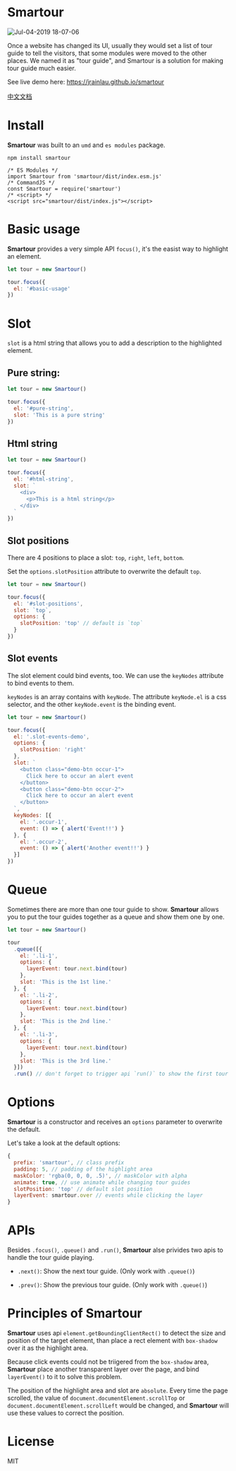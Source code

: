 # Smartour

![Jul-04-2019 18-07-06](https://user-images.githubusercontent.com/12172868/60658829-9985cd80-9e86-11e9-9fa1-b05d89fc1849.gif)

Once a website has changed its UI, usually they would set a list of tour guide to tell the visitors, that some modules were moved to the other places. We named it as "tour guide", and Smartour is a solution for making tour guide much easier.

See live demo here: https://jrainlau.github.io/smartour

[中文文档](https://github.com/jrainlau/smartour/blob/master/README.zh.md)

# Install
**Smartour** was built to an `umd` and `es modules` package.

```
npm install smartour
```

```
/* ES Modules */
import Smartour from 'smartour/dist/index.esm.js'
/* CommandJS */
const Smartour = require('smartour')
/* <script> */
<script src="smartour/dist/index.js"></script>
```

# Basic usage

**Smartour** provides a very simple API `focus()`, it's the easist way to highlight an element.

```javascript
let tour = new Smartour()

tour.focus({
  el: '#basic-usage'
})
```

# Slot

`slot` is a html string that allows you to add a description to the highlighted element.

## Pure string:
```javascript
let tour = new Smartour()

tour.focus({
  el: '#pure-string',
  slot: 'This is a pure string'
})
```

## Html string
```javascript
let tour = new Smartour()

tour.focus({
  el: '#html-string',
  slot: `
    <div>
      <p>This is a html string</p>
    </div>
  `
})
```

## Slot positions

There are 4 positions to place a slot: `top`, `right`, `left`, `bottom`.

Set the `options.slotPosition` attribute to overwrite the default `top`.

```javascript
let tour = new Smartour()

tour.focus({
  el: '#slot-positions',
  slot: `top`,
  options: {
    slotPosition: 'top' // default is `top`
  }
})
```

## Slot events
The slot element could bind events, too. We can use the `keyNodes` attribute to bind events to them.

`keyNodes` is an array contains with `keyNode`. The attribute `keyNode.el` is a css selector, and the other `keyNode.event` is the binding event.

```javascript
let tour = new Smartour()

tour.focus({
  el: '.slot-events-demo',
  options: {
    slotPosition: 'right'
  },
  slot: `
    <button class="demo-btn occur-1">
      Click here to occur an alert event
    </button>
    <button class="demo-btn occur-2">
      Click here to occur an alert event
    </button>
  `,
  keyNodes: [{
    el: '.occur-1',
    event: () => { alert('Event!!') }
  }, {
    el: '.occur-2',
    event: () => { alert('Another event!!') }
  }]
})
```

# Queue
Sometimes there are more than one tour guide to show. **Smartour** allows you to put the tour guides together as a queue and show them one by one.

```javascript
let tour = new Smartour()

tour
  .queue([{
    el: '.li-1',
    options: {
      layerEvent: tour.next.bind(tour)
    },
    slot: 'This is the 1st line.'
  }, {
    el: '.li-2',
    options: {
      layerEvent: tour.next.bind(tour)
    },
    slot: 'This is the 2nd line.'
  }, {
    el: '.li-3',
    options: {
      layerEvent: tour.next.bind(tour)
    },
    slot: 'This is the 3rd line.'
  }])
  .run() // don't forget to trigger api `run()` to show the first tour guide
```

# Options
**Smartour** is a constructor and receives an `options` parameter to overwrite the default.

Let's take a look at the default options:

```javascript
{
  prefix: 'smartour', // class prefix
  padding: 5, // padding of the highlight area
  maskColor: 'rgba(0, 0, 0, .5)', // maskColor with alpha
  animate: true, // use animate while changing tour guides
  slotPosition: 'top' // default slot position
  layerEvent: smartour.over // events while clicking the layer
}
```

# APIs
Besides `.focus()`, `.queue()` and `.run()`, **Smartour** alse privides two apis to handle the tour guide playing.

- `.next()`: Show the next tour guide. (Only work with `.queue()`)

- `.prev()`: Show the previous tour guide. (Only work with `.queue()`)

# Principles of Smartour

**Smartour** uses api `element.getBoundingClientRect()` to detect the size and position of the target element, than place a rect element with `box-shadow` over it as the highlight area.

Because click events could not be triigered from the `box-shadow` area, **Smartour** place another transparent layer over the page, and bind `layerEvent()` to it to solve this problem.

The position of the highlight area and slot are `absolute`. Every time the page scrolled, the value of `document.documentElement.scrollTop` or `document.documentElement.scrollLeft` would be changed, and **Smartour** will use these values to correct the position.

# License
MIT
